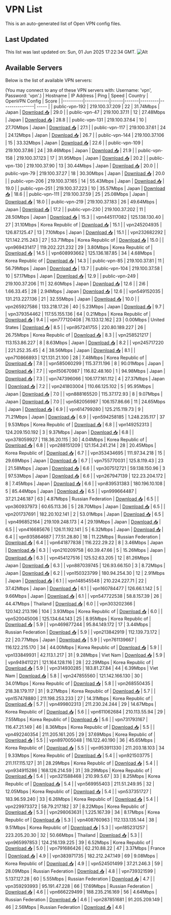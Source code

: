 # VPN List

This is an auto-generated list of Open VPN config files.

## Last Updated

This list was last updated on: Sun, 01 Jun 2025 17:22:34 GMT.
![Alt](https://repobeats.axiom.co/api/embed/186b98318ef1479477931607c1ad7d823f12451f.svg "Repobeats analytics image")

## Available Servers

Below is the list of available VPN servers:

(You may connect to any of these VPN servers with: Username: 'vpn', Password: 'vpn'.)
| Hostname | IP Address | Ping | Speed | Country | OpenVPN Config | Score |
|----------|------------|------|-------|---------|----------------| ----- |
| public-vpn-192 | 219.100.37.209 | 22 | 31.74Mbps | Japan | [Download 📥](./configs/server_0_JP.ovpn) | 29.0 |
| public-vpn-47 | 219.100.37.11 | 12 | 27.48Mbps | Japan | [Download 📥](./configs/server_1_JP.ovpn) | 28.8 |
| public-vpn-131 | 219.100.37.64 | 10 | 27.70Mbps | Japan | [Download 📥](./configs/server_2_JP.ovpn) | 27.1 |
| public-vpn-117 | 219.100.37.61 | 24 | 24.12Mbps | Japan | [Download 📥](./configs/server_3_JP.ovpn) | 26.7 |
| public-vpn-144 | 219.100.37.106 | 15 | 33.32Mbps | Japan | [Download 📥](./configs/server_4_JP.ovpn) | 22.6 |
| public-vpn-109 | 219.100.37.86 | 24 | 39.46Mbps | Japan | [Download 📥](./configs/server_5_JP.ovpn) | 21.9 |
| public-vpn-158 | 219.100.37.123 | 17 | 31.95Mbps | Japan | [Download 📥](./configs/server_6_JP.ovpn) | 20.2 |
| public-vpn-130 | 219.100.37.90 | 13 | 30.44Mbps | Japan | [Download 📥](./configs/server_7_JP.ovpn) | 20.0 |
| public-vpn-79 | 219.100.37.27 | 18 | 30.30Mbps | Japan | [Download 📥](./configs/server_8_JP.ovpn) | 20.0 |
| public-vpn-206 | 219.100.37.165 | 14 | 55.43Mbps | Japan | [Download 📥](./configs/server_9_JP.ovpn) | 19.0 |
| public-vpn-251 | 219.100.37.223 | 10 | 35.57Mbps | Japan | [Download 📥](./configs/server_10_JP.ovpn) | 18.6 |
| public-vpn-111 | 219.100.37.59 | 25 | 25.08Mbps | Japan | [Download 📥](./configs/server_11_JP.ovpn) | 18.0 |
| public-vpn-219 | 219.100.37.183 | 26 | 49.64Mbps | Japan | [Download 📥](./configs/server_12_JP.ovpn) | 17.2 |
| public-vpn-230 | 219.100.37.202 | 11 | 28.50Mbps | Japan | [Download 📥](./configs/server_13_JP.ovpn) | 15.3 |
| vpn445117082 | 125.138.130.40 | 27 | 31.10Mbps | Korea Republic of | [Download 📥](./configs/server_14_KR.ovpn) | 15.1 |
| vpn245204935 | 126.87.125.47 | 13 | 7.10Mbps | Japan | [Download 📥](./configs/server_15_JP.ovpn) | 15.1 |
| vpn232682292 | 121.142.215.243 | 27 | 53.71Mbps | Korea Republic of | [Download 📥](./configs/server_16_KR.ovpn) | 15.0 |
| vpn969431417 | 119.202.221.232 | 29 | 3.80Mbps | Korea Republic of | [Download 📥](./configs/server_17_KR.ovpn) | 14.5 |
| vpn608993662 | 125.136.187.85 | 34 | 4.68Mbps | Korea Republic of | [Download 📥](./configs/server_18_KR.ovpn) | 14.3 |
| public-vpn-85 | 219.100.37.81 | 11 | 56.79Mbps | Japan | [Download 📥](./configs/server_19_JP.ovpn) | 13.7 |
| public-vpn-104 | 219.100.37.58 | 10 | 57.17Mbps | Japan | [Download 📥](./configs/server_20_JP.ovpn) | 12.9 |
| public-vpn-249 | 219.100.37.206 | 11 | 32.60Mbps | Japan | [Download 📥](./configs/server_21_JP.ovpn) | 12.6 |
| 2i6 | 1.66.33.45 | 28 | 2.94Mbps | Japan | [Download 📥](./configs/server_22_JP.ovpn) | 12.6 |
| vpn549152035 | 131.213.227.136 | 21 | 32.55Mbps | Japan | [Download 📥](./configs/server_23_JP.ovpn) | 10.0 |
| vpn265927586 | 133.218.17.26 | 40 | 5.23Mbps | Japan | [Download 📥](./configs/server_24_JP.ovpn) | 9.7 |
| vpn379354462 | 117.55.155.136 | 64 | 0.21Mbps | Korea Republic of | [Download 📥](./configs/server_25_KR.ovpn) | 9.4 |
| vpn777120408 | 76.133.12.162 | 23 | 0.00Mbps | United States | [Download 📥](./configs/server_26_US.ovpn) | 8.5 |
| vpn957241755 | 220.80.189.227 | 26 | 26.75Mbps | Korea Republic of | [Download 📥](./configs/server_27_KR.ovpn) | 8.3 |
| vpn258521217 | 113.153.86.227 | 8 | 8.63Mbps | Japan | [Download 📥](./configs/server_28_JP.ovpn) | 8.2 |
| vpn245717220 | 221.252.35.45 | 4 | 38.56Mbps | Japan | [Download 📥](./configs/server_29_JP.ovpn) | 8.1 |
| vpn710866893 | 121.131.21.100 | 28 | 7.48Mbps | Korea Republic of | [Download 📥](./configs/server_30_KR.ovpn) | 7.8 |
| vpn585060299 | 115.37.11.196 | 8 | 90.01Mbps | Japan | [Download 📥](./configs/server_31_JP.ovpn) | 7.7 |
| vpn150670987 | 116.82.48.160 | 1 | 94.98Mbps | Japan | [Download 📥](./configs/server_32_JP.ovpn) | 7.3 |
| vpn747396066 | 106.177.161.112 | 4 | 27.37Mbps | Japan | [Download 📥](./configs/server_33_JP.ovpn) | 7.2 |
| vpn241803004 | 110.66.125.102 | 5 | 95.95Mbps | Japan | [Download 📥](./configs/server_34_JP.ovpn) | 7.0 |
| vpn888165520 | 115.37.172.93 | 8 | 9.07Mbps | Japan | [Download 📥](./configs/server_35_JP.ovpn) | 7.0 |
| vpn582056987 | 106.157.86.66 | 11 | 24.65Mbps | Japan | [Download 📥](./configs/server_36_JP.ovpn) | 6.9 |
| vpn614799280 | 125.215.119.73 | 9 | 71.21Mbps | Japan | [Download 📥](./configs/server_37_JP.ovpn) | 6.9 |
| vpn594258185 | 1.248.235.117 | 37 | 9.53Mbps | Korea Republic of | [Download 📥](./configs/server_38_KR.ovpn) | 6.8 |
| vpn149252313 | 124.209.150.192 | 3 | 9.37Mbps | Japan | [Download 📥](./configs/server_39_JP.ovpn) | 6.8 |
| vpn378059927 | 118.36.20.115 | 30 | 4.04Mbps | Korea Republic of | [Download 📥](./configs/server_40_KR.ovpn) | 6.8 |
| vpn288151209 | 121.154.241.214 | 28 | 20.45Mbps | Korea Republic of | [Download 📥](./configs/server_41_KR.ovpn) | 6.7 |
| vpn353434695 | 111.97.34.218 | 15 | 29.69Mbps | Japan | [Download 📥](./configs/server_42_JP.ovpn) | 6.7 |
| vpn755770031 | 125.8.119.43 | 23 | 21.58Mbps | Japan | [Download 📥](./configs/server_43_JP.ovpn) | 6.6 |
| vpn307512721 | 59.138.150.96 | 3 | 97.53Mbps | Japan | [Download 📥](./configs/server_44_JP.ovpn) | 6.6 |
| vpn267947139 | 122.23.204.172 | 8 | 7.45Mbps | Japan | [Download 📥](./configs/server_45_JP.ovpn) | 6.6 |
| vpn839531383 | 180.196.10.108 | 5 | 85.44Mbps | Japan | [Download 📥](./configs/server_46_JP.ovpn) | 6.5 |
| vpn999664487 | 37.21.246.187 | 63 | 4.87Mbps | Russian Federation | [Download 📥](./configs/server_47_RU.ovpn) | 6.5 |
| vpn360937973 | 60.65.113.36 | 5 | 28.70Mbps | Japan | [Download 📥](./configs/server_48_JP.ovpn) | 6.5 |
| vpn201737691 | 182.20.102.141 | 2 | 53.01Mbps | Japan | [Download 📥](./configs/server_49_JP.ovpn) | 6.5 |
| vpn496852164 | 219.109.248.173 | 4 | 29.19Mbps | Japan | [Download 📥](./configs/server_50_JP.ovpn) | 6.5 |
| vpn416685676 | 126.11.192.141 | 5 | 6.32Mbps | Japan | [Download 📥](./configs/server_51_JP.ovpn) | 6.4 |
| vpn935864687 | 77.51.28.80 | 18 | 11.22Mbps | Russian Federation | [Download 📥](./configs/server_52_RU.ovpn) | 6.4 |
| vpn641877838 | 116.222.29.22 | 8 | 3.46Mbps | Japan | [Download 📥](./configs/server_53_JP.ovpn) | 6.3 |
| vpn210209758 | 60.39.47.66 | 5 | 15.26Mbps | Japan | [Download 📥](./configs/server_54_JP.ovpn) | 6.3 |
| vpn454127516 | 125.52.63.205 | 12 | 81.26Mbps | Japan | [Download 📥](./configs/server_55_JP.ovpn) | 6.3 |
| vpn887039745 | 126.93.66.150 | 3 | 8.72Mbps | Japan | [Download 📥](./configs/server_56_JP.ovpn) | 6.2 |
| vpn150323799 | 180.94.254.30 | 12 | 2.91Mbps | Japan | [Download 📥](./configs/server_57_JP.ovpn) | 6.1 |
| vpn148545548 | 210.224.227.71 | 22 | 37.42Mbps | Japan | [Download 📥](./configs/server_58_JP.ovpn) | 6.1 |
| vpn160784477 | 126.66.1.142 | 5 | 9.66Mbps | Japan | [Download 📥](./configs/server_59_JP.ovpn) | 6.1 |
| vpn547722538 | 58.8.157.39 | 26 | 44.47Mbps | Thailand | [Download 📥](./configs/server_60_TH.ovpn) | 6.0 |
| vpn303202366 | 120.142.213.196 | 104 | 3.93Mbps | Korea Republic of | [Download 📥](./configs/server_61_KR.ovpn) | 6.0 |
| vpn520045006 | 125.134.64.143 | 25 | 8.95Mbps | Korea Republic of | [Download 📥](./configs/server_62_KR.ovpn) | 5.9 |
| vpn469877244 | 95.84.149.172 | 17 | 3.44Mbps | Russian Federation | [Download 📥](./configs/server_63_RU.ovpn) | 5.9 |
| vpn213842919 | 112.139.73.172 | 22 | 20.77Mbps | Japan | [Download 📥](./configs/server_64_JP.ovpn) | 5.9 |
| vpn761139667 | 116.122.215.170 | 34 | 44.00Mbps | Korea Republic of | [Download 📥](./configs/server_65_KR.ovpn) | 5.9 |
| vpn133849931 | 42.113.1.217 | 31 | 9.28Mbps | Viet Nam | [Download 📥](./configs/server_66_VN.ovpn) | 5.9 |
| vpn949411221 | 121.164.128.116 | 28 | 22.29Mbps | Korea Republic of | [Download 📥](./configs/server_67_KR.ovpn) | 5.9 |
| vpn314930285 | 183.81.27.84 | 44 | 6.39Mbps | Viet Nam | [Download 📥](./configs/server_68_VN.ovpn) | 5.8 |
| vpn247855560 | 121.142.166.130 | 30 | 34.01Mbps | Korea Republic of | [Download 📥](./configs/server_69_KR.ovpn) | 5.8 |
| vpn268550435 | 218.38.179.117 | 31 | 9.27Mbps | Korea Republic of | [Download 📥](./configs/server_70_KR.ovpn) | 5.7 |
| vpn157478880 | 211.198.253.233 | 27 | 14.31Mbps | Korea Republic of | [Download 📥](./configs/server_71_KR.ovpn) | 5.7 |
| vpn499802313 | 211.230.24.244 | 29 | 14.67Mbps | Korea Republic of | [Download 📥](./configs/server_72_KR.ovpn) | 5.6 |
| vpn611062684 | 210.113.55.94 | 29 | 7.55Mbps | Korea Republic of | [Download 📥](./configs/server_73_KR.ovpn) | 5.6 |
| vpn731793167 | 116.47.21.149 | 46 | 8.36Mbps | Korea Republic of | [Download 📥](./configs/server_74_KR.ovpn) | 5.5 |
| vpn492240354 | 211.205.161.205 | 29 | 37.69Mbps | Korea Republic of | [Download 📥](./configs/server_75_KR.ovpn) | 5.5 |
| vpn897005048 | 116.122.40.190 | 36 | 45.65Mbps | Korea Republic of | [Download 📥](./configs/server_76_KR.ovpn) | 5.5 |
| vpn953911330 | 211.203.18.103 | 34 | 9.33Mbps | Korea Republic of | [Download 📥](./configs/server_77_KR.ovpn) | 5.4 |
| vpn921503775 | 211.117.115.127 | 31 | 28.29Mbps | Korea Republic of | [Download 📥](./configs/server_78_KR.ovpn) | 5.4 |
| vpn934915286 | 168.126.214.59 | 31 | 39.29Mbps | Korea Republic of | [Download 📥](./configs/server_79_KR.ovpn) | 5.4 |
| vpn321588468 | 210.99.5.67 | 33 | 8.25Mbps | Korea Republic of | [Download 📥](./configs/server_80_KR.ovpn) | 5.4 |
| vpn569955403 | 211.51.249.95 | 32 | 12.05Mbps | Korea Republic of | [Download 📥](./configs/server_81_KR.ovpn) | 5.4 |
| vpn537351727 | 183.96.59.240 | 33 | 6.26Mbps | Korea Republic of | [Download 📥](./configs/server_82_KR.ovpn) | 5.4 |
| vpn229973372 | 58.79.217.182 | 37 | 8.22Mbps | Korea Republic of | [Download 📥](./configs/server_83_KR.ovpn) | 5.3 |
| vpn298063631 | 1.225.167.39 | 34 | 8.17Mbps | Korea Republic of | [Download 📥](./configs/server_84_KR.ovpn) | 5.3 |
| vpn408760963 | 112.133.135.144 | 38 | 9.51Mbps | Korea Republic of | [Download 📥](./configs/server_85_KR.ovpn) | 5.3 |
| vpn185231257 | 223.205.20.30 | 32 | 50.66Mbps | Thailand | [Download 📥](./configs/server_86_TH.ovpn) | 5.3 |
| vpn965997853 | 124.216.139.225 | 39 | 6.52Mbps | Korea Republic of | [Download 📥](./configs/server_87_KR.ovpn) | 5.0 |
| vpn791686426 | 62.210.88.22 | 47 | 3.37Mbps | France | [Download 📥](./configs/server_88_FR.ovpn) | 4.9 |
| vpn383971735 | 182.212.247.149 | 69 | 9.08Mbps | Korea Republic of | [Download 📥](./configs/server_89_KR.ovpn) | 4.9 |
| vpn524501499 | 37.21.246.3 | 59 | 28.09Mbps | Russian Federation | [Download 📥](./configs/server_90_RU.ovpn) | 4.8 |
| vpn739321599 | 5.137.127.28 | 60 | 5.55Mbps | Russian Federation | [Download 📥](./configs/server_91_RU.ovpn) | 4.7 |
| vpn359293993 | 95.191.47.228 | 66 | 17.69Mbps | Russian Federation | [Download 📥](./configs/server_92_RU.ovpn) | 4.6 |
| vpn666229499 | 188.235.216.169 | 56 | 4.64Mbps | Russian Federation | [Download 📥](./configs/server_93_RU.ovpn) | 4.6 |
| vpn287851681 | 91.205.209.149 | 46 | 2.56Mbps | Russian Federation | [Download 📥](./configs/server_94_RU.ovpn) | 4.6 |
